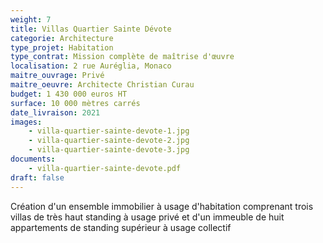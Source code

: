 ```yaml
---
weight: 7
title: Villas Quartier Sainte Dévote
categorie: Architecture
type_projet: Habitation
type_contrat: Mission complète de maîtrise d'œuvre
localisation: 2 rue Auréglia, Monaco
maitre_ouvrage: Privé
maitre_oeuvre: Architecte Christian Curau
budget: 1 430 000 euros HT
surface: 10 000 mètres carrés
date_livraison: 2021
images:
    - villa-quartier-sainte-devote-1.jpg
    - villa-quartier-sainte-devote-2.jpg
    - villa-quartier-sainte-devote-3.jpg
documents:
    - villa-quartier-sainte-devote.pdf
draft: false
---
```

Création d'un ensemble immobilier à usage d'habitation comprenant trois villas de très haut standing à usage privé et d'un immeuble de huit appartements de standing supérieur à usage collectif
